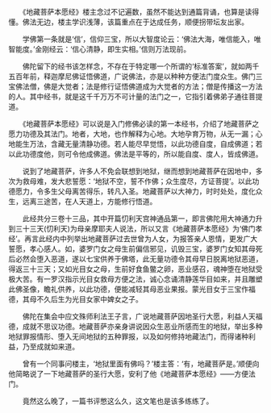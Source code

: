<!--
  =====<< 卍 · Copyright · 卍 >>=====
  FileName: 001.md
  Directory: Buddhism
  Author: Lokavit
  Birthtime: 2023/3/28 19:33:42
  -----
  Mtime: 2023/4/20 21:01:30
  WordCount: 1086
  -----
  Copyright © 1911 - 2023 Lokavit
      卍 · 小僧過境　衆生甦醒 · 卍
  =====<< 卍 · Description · 卍 >>=====

-->
　　《地藏菩萨本愿经》楼主念过不记遍数，虽然不能达到通篇背诵，也算是读得懂。佛法无边，楼主学识浅薄，该篇重点在于达成任务，顺便拐带坛友出家。

　　学佛第一条就是‘信’，信仰三宝，所以大智度论云：‘佛法大海，唯信能入，唯智能度。’金刚经云：‘信心清静，即生实相。’信则万法现前。

　　佛陀留下的经书该怎样念，不存在于特定哪一个所谓的‘标准答案’，就如两千五百年前，释迦摩尼佛证悟佛道，广说佛法，亦是以种种方便法门度众生。佛门三宝佛法僧，佛是大觉者；法是修行证悟佛道成为大觉者的方法；僧是传播这一方法的人。其中经书，就是这千千万万不可计量的法门之一，它指引着佛弟子通往菩提道。

　　《地藏菩萨本愿经》可以说是入门修佛必读的第一本经书，介绍了地藏菩萨之愿力功德及其法门。地者，大地，也作解释为心地。大地孕育万物，从无一漏；心地能生万法，含藏无量清静功德。若人能尽早觉悟，以此功德自度，自成佛道；若以此功德度他，则可令他成佛道。佛法是平等的，所以能自度、度人，皆成佛道。

　　说到了地藏菩萨，许多人不免会联想到地狱，继而想到地藏菩萨在因地中，多次为救母难，发大悲誓愿：‘地狱不空，誓不作佛；众生度尽，方证菩提’。以此功德愿力，令多生父母离苦得乐，转凡入圣。地藏菩萨以大神力，时时处处，度化众生，远离三途苦，在人天道上，方能修行悟道。
        
　　此经共分三卷十三品，其中开篇忉利天宫神通品第一，即言佛陀用大神通力升到三十三天(忉利天)为母亲摩耶夫人说法，所以又言《地藏菩萨本愿经》为‘佛门孝经’。再言此经内中列举出地藏菩萨过去世曾为人女，为报答亲人恩情，更发广大誓愿，孝心感人。如，婆罗门女之母生前偏信邪见，讥毁三宝，婆罗门女知其母死后必然会堕入恶道，遂以七宝供养于佛塔，此无量功德令其母早日脱离地狱恶道，得返三十三天；又如光目女之母，生前好食鱼鳖之卵，恶业感召，魂神堕在地狱受极大苦。有一罗汉指示光目女救母方便之法，诚心念诵清静莲华目如来，并且雕塑此佛圣像，瞻礼供养，以此功德，便能减轻其母恶业果报。蒙光目女于三宝作福德，其母不久后生为光目女家中婢女之子。
        
　　佛陀在集会中应文殊师利法王子言，广说地藏菩萨因地圣行大愿，利益人天福德，成就不思议功德。地藏菩萨亦亲身讲说因众生恶业所感而生的地狱，举出多种地狱罪报情形、堕入无间地狱的五种罪报，以及如何修持地藏法门，而得诸种利益，乃至成就如来道。
        
　　曾有一个同事问楼主，‘地狱里面有佛吗？’楼主答：‘有，地藏菩萨是。’顺便向他简略说了一下地藏菩萨的圣行大愿，安利了他《地藏菩萨本愿经》——方便法门。

　　竟然这么晚了，一篇书评憋这么久，这文笔也是该多练练了。


